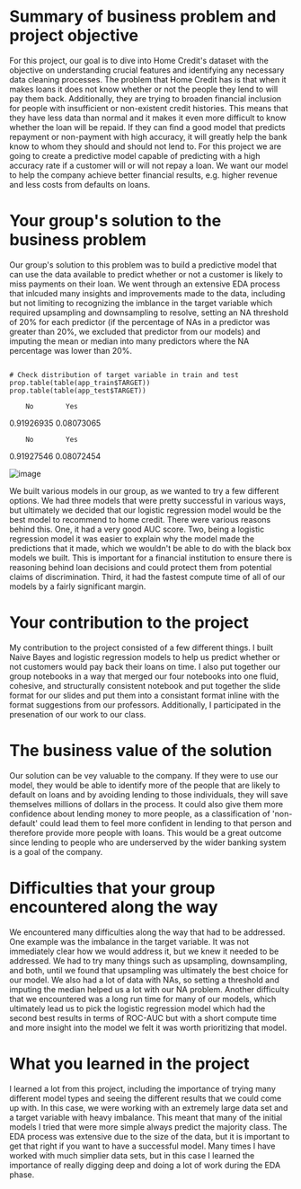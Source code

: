 # Summary of business problem and project objective

For this project, our goal is to dive into Home Credit's dataset with the objective on understanding crucial features and identifying any necessary data cleaning processes. The problem that Home Credit has is that when it makes loans it does not know whether or not the people they lend to will pay them back. Additionally, they are trying to broaden financial inclusion for people with insufficient or non-existent credit histories. This means that they have less data than normal and it makes it even more difficult to know whether the loan will be repaid. If they can find a good model that predicts repayment or non-payment with high accuracy, it will greatly help the bank know to whom they should and should not lend to. For this project we are going to create a predictive model capable of predicting with a high accuracy rate if a customer will or will not repay a loan. We want our model to help the company achieve better financial results, e.g. higher revenue and less costs from defaults on loans.


# Your group's solution to the business problem

Our group's solution to this problem was to build a predictive model that can use the data available to predict whether or not a customer is likely to miss payments on their loan. We went through an extensive EDA process that inlcuded many insights and improvements made to the data, including but not limiting to recognizing the imblance in the target variable which required upsampling and downsampling to resolve, setting an NA threshold of 20% for each predictor (if the percentage of NAs in a predictor was greater than 20%, we excluded that predictor from our models) and imputing the mean or median into many predictors where the NA percentage was lower than 20%. 

```{r, warning=FALSE, message=FALSE}

# Check distribution of target variable in train and test
prop.table(table(app_train$TARGET))
prop.table(table(app_test$TARGET))

```

        No        Yes 
0.91926935 0.08073065 

        No        Yes 
0.91927546 0.08072454


![image](https://github.com/andrew-walton13/capstone2/assets/123606002/baf6dfa4-5da8-4d3a-8ef2-f6208499c646)

We built various models in our group, as we wanted to try a few different options. We had three models that were pretty successful in various ways, but ultimately we decided that our logistic regression model would be the best model to recommend to home credit. There were various reasons behind this. One, it had a very good AUC score. Two, being a logistic regression model it was easier to explain why the model made the predictions that it made, which we wouldn't be able to do with the black box models we built. This is important for a financial institution to ensure there is reasoning behind loan decisions and could protect them from potential claims of discrimination. Third, it had the fastest compute time of all of our models by a fairly significant margin.


# Your contribution to the project

My contribution to the project consisted of a few different things. I built Naive Bayes and logistic regression models to help us predict whether or not customers would pay back their loans on time. I also put together our group notebooks in a way that merged our four notebooks into one fluid, cohesive, and structurally consistent notebook and put together the slide format for our slides and put them into a consistant format inline with the format suggestions from our professors. Additionally, I participated in the presenation of our work to our class.

# The business value of the solution

Our solution can be vey valuable to the company. If they were to use our model, they would be able to identify more of the people that are likely to default on loans and by avoiding lending to those individuals, they will save themselves millions of dollars in the process. It could also give them more confidence about lending money to more people, as a classification of 'non-default' could lead them to feel more confident in lending to that person and therefore provide more people with loans. This would be a great outcome since lending to people who are underserved by the wider banking system is a goal of the company. 

# Difficulties that your group encountered along the way

We encountered many difficulties along the way that had to be addressed. One example was the imbalance in the target variable. It was not immediately clear how we would address it, but we knew it needed to be addressed. We had to try many things such as upsampling, downsampling, and both, until we found that upsampling was ultimately the best choice for our model. We also had a lot of data with NAs, so setting a threshold and imputing the median helped us a lot with our NA problem. Another difficulty that we encountered was a long run time for many of our models, which ultimately lead us to pick the logistic regression model which had the second best results in terms of ROC-AUC but with a short compute time and more insight into the model we felt it was worth prioritizing that model.

# What you learned in the project

I learned a lot from this project, including the importance of trying many different model types and seeing the different results that we could come up with. In this case, we were working with an extremely large data set and a target variable with heavy imbalance. This meant that many of the initial models I tried that were more simple always predict the majority class. The EDA process was extensive due to the size of the data, but it is important to get that right if you want to have a successful model. Many times I have worked with much simplier data sets, but in this case I learned the importance of really digging deep and doing a lot of work during the EDA phase. 
